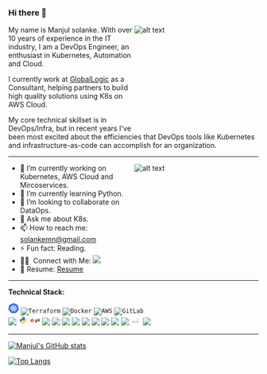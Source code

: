 ### Hi there 👋
          
<img align="right" src="https://media.giphy.com/media/S9oecmLUi26zYzrTZt/giphy.gif" alt="alt text" width="250" height="200">

My name is Manjul solanke. With over 10 years of experience in the IT industry, I am a DevOps Engineer, an enthusiast in Kubernetes, Automation and Cloud.

I currently work at [GlobalLogic](https://www.globallogic.com) as a Consultant, helping partners to build high quality solutions using K8s on AWS Cloud.

My core technical skillset is in DevOps/Infra, but in recent years I've been most excited about
the efficiencies that DevOps tools like Kubernetes and infrastructure-as-code can accomplish for an organization.



---
<img align="right" src="https://media.giphy.com/media/CcwLAV11cALh3OuEJ5/giphy.gif" alt="alt text" width="250" height="200">

- 🔭 I’m currently working on Kubernetes, AWS Cloud and Mircoservices. 
- 🌱 I’m currently learning Python.
- 👯 I’m looking to collaborate on DataOps.
- 💬 Ask me about K8s.
- 📫 How to reach me: solankemn@gmail.com
- ⚡ Fun fact: Reading.
- 🤝🏻 &nbsp;Connect with Me: <a href="https://www.linkedin.com/in/manjulsolanke"><img src="https://img.shields.io/badge/-Manjul%20Solanke-0077B5?style=flat&logo=Linkedin&logoColor=white"/></a>
- 📝 Resume:  [Resume](https://drive.google.com/file/d/1Ohdt2lMzqVa8abhyY9K0At8GevOCPf15/view)
---



**Technical Stack:**  

<code><img height="20" src="https://github.com/kubernetes/kubernetes/blob/master/logo/logo.png"></code>
<code><img height="20" alt="Terraform" src="https://www.terraform.io/assets/images/logo-hashicorp-3f10732f.svg"></code>
<code><img height="20" alt="Docker" src="https://i0.wp.com/www.docker.com/blog/wp-content/uploads/2013/11/homepage-docker-logo.png?ssl=1"></code>
<code><img height="20" alt="AWS" src="https://avatars.githubusercontent.com/u/2232217?s=200&v=8"></code>
<code><img height="16" alt="GitLab" src="https://about.gitlab.com/images/press/logo/preview/gitlab-logo-white-preview.png"></code>
<code> <img height="20" src="https://jenkins.io/sites/default/files/jenkins_logo.png"></code>
<code><img height="20" src="https://raw.githubusercontent.com/github/explore/80688e429a7d4ef2fca1e82350fe8e3517d3494d/topics/python/python.png"></code>
<code><img height="20" src="https://raw.githubusercontent.com/github/explore/80688e429a7d4ef2fca1e82350fe8e3517d3494d/topics/git/git.png"></code>
<code><img height="20" src="https://cncf-branding.netlify.app/img/projects/prometheus/icon/color/prometheus-icon-color.png"></code>
<code><img height="20" src="https://upload.wikimedia.org/wikipedia/commons/9/9d/Grafana_logo.png"></code>
<code><img height="20" src="https://static-www.elastic.co/v3/assets/bltefdd0b53724fa2ce/blt74acb493aaf69084/5ea8c8dbf5880355558334cd/brand-elastic-stack-220x130.svg"></code>
<code><img height="20" src="https://cncf-branding.netlify.app/img/projects/helm/horizontal/color/helm-horizontal-color.png"></code>
<code><img height="20" src="https://cncf-branding.netlify.app/img/projects/jaeger/horizontal/color/jaeger-horizontal-color.png"></code>
<code><img height="20" src="https://cncf-branding.netlify.app/img/projects/harbor/horizontal/color/harbor-horizontal-color.png"></code>
<code><img height="20" src="https://cncf-branding.netlify.app/img/projects/argo/horizontal/color/argo-horizontal-color.png"></code>
<code><img height="20" src="https://cncf-branding.netlify.app/img/projects/linkerd/horizontal/color/linkerd-horizontal-color.png"></code>
<code><img height="20" src="https://cncf-branding.netlify.app/img/projects/operatorframework/horizontal/color/operatorframework-horizontal-color.png"></code>
<code><img height="20" src="https://raw.githubusercontent.com/github/explore/80688e429a7d4ef2fca1e82350fe8e3517d3494d/topics/mysql/mysql.png"></code>
<code><img height="20" src="https://cncf-branding.netlify.app/img/projects/fluentd/horizontal/color/fluentd-horizontal-color.png"></code>


---

[![Manjul's GitHub stats](https://github-readme-stats.vercel.app/api?username=manjulsolanke)](https://github.com/manjulsolanke)


[![Top Langs](https://github-readme-stats.vercel.app/api/top-langs/?username=manjulsolanke)](https://github.com/manjulsolanke)

